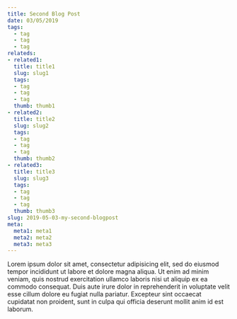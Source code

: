 ```yaml
---
title: Second Blog Post
date: 03/05/2019
tags:
  - tag
  - tag
  - tag
relateds:
- related1:
  title: title1
  slug: slug1
  tags:
  - tag
  - tag
  - tag
  thumb: thumb1
- related2:
  title: title2
  slug: slug2
  tags:
  - tag
  - tag
  - tag
  thumb: thumb2
- related3:
  title: title3
  slug: slug3
  tags:
  - tag
  - tag
  - tag
  thumb: thumb3
slug: 2019-05-03-my-second-blogpost
meta:
  meta1: meta1
  meta2: meta2
  meta3: meta3
---
```


Lorem ipsum dolor sit amet, consectetur adipisicing elit, sed do eiusmod tempor incididunt ut labore et dolore magna aliqua. Ut enim ad minim veniam, quis nostrud exercitation ullamco laboris nisi ut aliquip ex ea commodo consequat. Duis aute irure dolor in reprehenderit in voluptate velit esse cillum dolore eu fugiat nulla pariatur. Excepteur sint occaecat cupidatat non proident, sunt in culpa qui officia deserunt mollit anim id est laborum.
